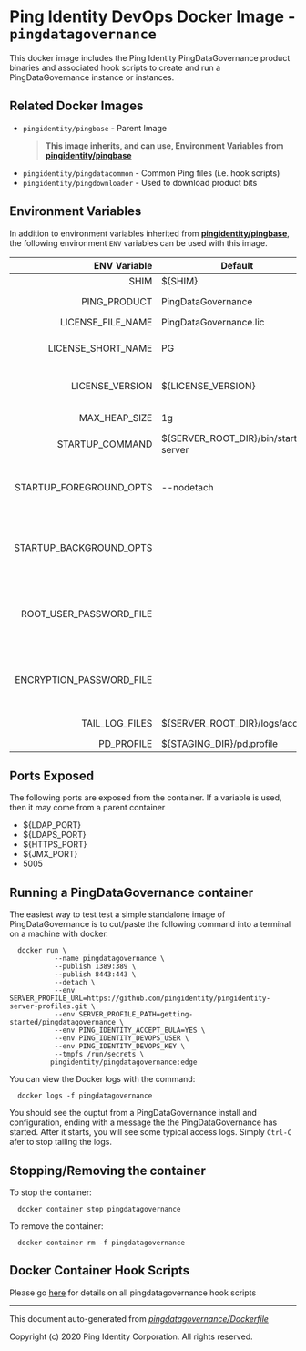 
# Ping Identity DevOps Docker Image - `pingdatagovernance`

This docker image includes the Ping Identity PingDataGovernance product binaries
and associated hook scripts to create and run a PingDataGovernance instance or
instances.

## Related Docker Images
- `pingidentity/pingbase` - Parent Image
	>**This image inherits, and can use, Environment Variables from [pingidentity/pingbase](https://devops.pingidentity.com/docker-images/pingbase/)**
- `pingidentity/pingdatacommon` - Common Ping files (i.e. hook scripts)
- `pingidentity/pingdownloader` - Used to download product bits

## Environment Variables
In addition to environment variables inherited from **[pingidentity/pingbase](https://devops.pingidentity.com/docker-images/pingbase/)**,
the following environment `ENV` variables can be used with 
this image. 

| ENV Variable  | Default     | Description
| ------------: | ----------- | ---------------------------------
| SHIM  | ${SHIM}  | 
| PING_PRODUCT  | PingDataGovernance  | PingIdentity license version Ping product name 
| LICENSE_FILE_NAME  | PingDataGovernance.lic  | Name of License File 
| LICENSE_SHORT_NAME  | PG  | Shortname used when retrieving license from License Server 
| LICENSE_VERSION  | ${LICENSE_VERSION}  | Version used when retrieving license from License Server 
| MAX_HEAP_SIZE  | 1g  | Minimal Heap size required for Ping DataGovernance 
| STARTUP_COMMAND  | ${SERVER_ROOT_DIR}/bin/start-server  | 
| STARTUP_FOREGROUND_OPTS  | --nodetach  | Adding lockdown mode so non administrive connections be made until server has been started with replication enabled 
| STARTUP_BACKGROUND_OPTS  |   | Adding lockdown mode so non administrive connections be made until server has been started with replication enabled 
| ROOT_USER_PASSWORD_FILE  |   | Location of file with the root user password (i.e. cn=directory manager). Defaults to the /SECRETS_DIR/root-user-password 
| ENCRYPTION_PASSWORD_FILE  |   | Location of file with the passphrase for setting up encryption Defaults to the /SECRETS_DIR/encryption-password 
| TAIL_LOG_FILES  | ${SERVER_ROOT_DIR}/logs/access  | Files tailed once container has started 
| PD_PROFILE  | ${STAGING_DIR}/pd.profile  | 
## Ports Exposed
The following ports are exposed from the container.  If a variable is
used, then it may come from a parent container
- ${LDAP_PORT}
- ${LDAPS_PORT}
- ${HTTPS_PORT}
- ${JMX_PORT}
- 5005

## Running a PingDataGovernance container

The easiest way to test test a simple standalone image of PingDataGovernance is to cut/paste the following command into a terminal on a machine with docker.

```
  docker run \
           --name pingdatagovernance \
           --publish 1389:389 \
           --publish 8443:443 \
           --detach \
           --env SERVER_PROFILE_URL=https://github.com/pingidentity/pingidentity-server-profiles.git \
           --env SERVER_PROFILE_PATH=getting-started/pingdatagovernance \
           --env PING_IDENTITY_ACCEPT_EULA=YES \
           --env PING_IDENTITY_DEVOPS_USER \
           --env PING_IDENTITY_DEVOPS_KEY \
           --tmpfs /run/secrets \
          pingidentity/pingdatagovernance:edge
```

You can view the Docker logs with the command:

```
  docker logs -f pingdatagovernance
```

You should see the ouptut from a PingDataGovernance install and configuration, ending with a message the the PingDataGovernance has
started.  After it starts, you will see some typical access logs.  Simply ``Ctrl-C`` afer to stop tailing the logs.


## Stopping/Removing the container
To stop the container:

```
  docker container stop pingdatagovernance
```

To remove the container:

```
  docker container rm -f pingdatagovernance
```
## Docker Container Hook Scripts
Please go [here](https://github.com/pingidentity/pingidentity-devops-getting-started/tree/master/docs/docker-images/pingdatagovernance/hooks/README.md) for details on all pingdatagovernance hook scripts

---
This document auto-generated from _[pingdatagovernance/Dockerfile](https://github.com/pingidentity/pingidentity-docker-builds/blob/master/pingdatagovernance/Dockerfile)_

Copyright (c) 2020 Ping Identity Corporation. All rights reserved.
